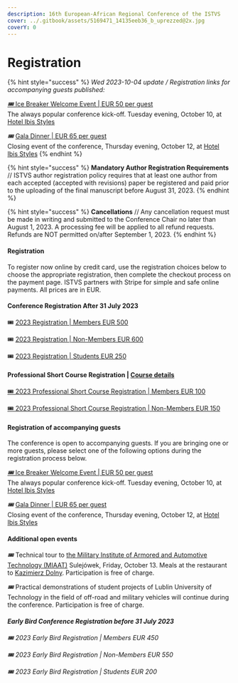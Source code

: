 ```yaml
---
description: 16th European-African Regional Conference of the ISTVS
cover: ../.gitbook/assets/5169471_14135eeb36_b_uprezzed@2x.jpg
coverY: 0
---
```


# Registration

{% hint style="success" %}
_Wed 2023-10-04 update / Registration links for accompanying guests published:_

[_🎟_  Ice Breaker Welcome Event | EUR 50 per guest](https://book.stripe.com/6oE14j6pJeJyfkYdR0)\
The always popular conference kick-off. Tuesday evening, October 10, at [Hotel Ibis Styles](https://ibislublin.pl/hotel/o-hotelu)

_​🎟_  [Gala Dinner | EUR 65 per guest](https://book.stripe.com/28o9APaFZ30QdcQ8wH)\
Closing event of the conference, Thursday evening, October 12, at [Hotel Ibis Styles](https://ibislublin.pl/hotel/o-hotelu)
{% endhint %}

{% hint style="success" %}
**Mandatory Author Registration Requirements** // ISTVS author registration policy requires that at least one author from each accepted (accepted with revisions) paper be registered and paid prior to the uploading of the final manuscript before August 31, 2023.
{% endhint %}

{% hint style="success" %}
**Cancellations** // Any cancellation request must be made in writing and submitted to the Conference Chair no later than August 1, 2023. A processing fee will be applied to all refund requests. Refunds are NOT permitted on/after September 1, 2023.
{% endhint %}

#### Registration <a href="#registration-rates" id="registration-rates"></a>

To register now online by credit card, use the registration choices below to choose the appropriate registration, then complete the checkout process on the payment page. ISTVS partners with Stripe for simple and safe online payments. All prices are in EUR.

#### **Conference Registration After 31 July 2023**

​🎟 [2023 Registration | Members EUR 500](https://buy.stripe.com/eVaeV9g0j6d2b4I9AC)

​🎟 [2023 Registration | Non-Members EUR 600](https://buy.stripe.com/28o14j15p44U8WA4gk)

​🎟 [2023 Registration | Students EUR 250](https://buy.stripe.com/4gw5kzaFZ7h6b4IbIN)

#### Professional Short Course Registration | [Course details](registration.md#professional-short-course-registration-or-details)

​[🎟 2023 Professional Short Course Registration | Members EUR 100](https://buy.stripe.com/5kA8wL29t6d27SwbIQ)

[🎟 2023 Professional Short Course Registration | Non-Members EUR 150](https://buy.stripe.com/5kA8wL29tgRGb4IbIR)

#### **Registration of accompanying guests**

The conference is open to accompanying guests. If you are bringing one or more guests, please select one of the following options during the registration process below.

[_🎟_  Ice Breaker Welcome Event | EUR 50 per guest](https://book.stripe.com/6oE14j6pJeJyfkYdR0)\
The always popular conference kick-off. Tuesday evening, October 10, at [Hotel Ibis Styles](https://ibislublin.pl/hotel/o-hotelu)

_​🎟_  [Gala Dinner | EUR 65 per guest](https://book.stripe.com/28o9APaFZ30QdcQ8wH)\
Closing event of the conference, Thursday evening, October 12, at [Hotel Ibis Styles](https://ibislublin.pl/hotel/o-hotelu)

#### Additional open events

_​🎟_  Technical tour to [the Military Institute of Armored and Automotive Technology (MIAAT)](https://witpis.pl/english-2/witpis-home-cloned/) Sulejówek, Friday, October 13. Meals at the restaurant to [Kazimierz Dolny](https://www.kazimierz-dolny.pl/). Participation is free of charge.

_​🎟_  Practical demonstrations of student projects of Lublin University of Technology in the field of off-road and military vehicles will continue during the conference. Participation is free of charge.

#### _**Early Bird Conference Registration before 31 July 2023**_

_​🎟 2023 Early Bird Registration | Members EUR 450_

_​🎟 2023 Early Bird Registration | Non-Members EUR 550_

_​🎟 2023 Early Bird Registration | Students EUR 200_

####
